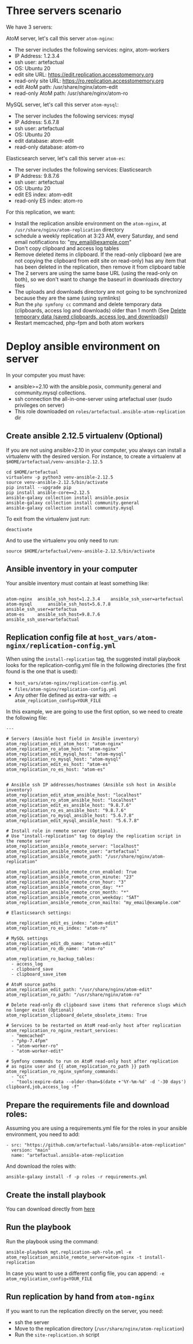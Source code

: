 Three servers scenario
======================

We have 3 servers:

AtoM server, let's call this server `atom-nginx`:

* The server includes the following services: nginx, atom-workers
* IP Address: 1.2.3.4
* ssh user: artefactual
* OS: Ubuntu 20
* edit site URL: https://edit.replication.accesstomemory.org
* read-only site URL: https://ro.replication.accesstomemory.org
* edit AtoM path: /usr/share/nginx/atom-edit
* read-only AtoM path: /usr/share/nginx/atom-ro

MySQL server, let's call this server `atom-mysql`:

* The server includes the following services: mysql
* IP Address: 5.6.7.8
* ssh user: artefactual
* OS: Ubuntu 20
* edit database: atom-edit
* read-only database: atom-ro

Elasticsearch server, let's call this server `atom-es`:

* The server includes the following services: Elasticsearch
* IP Address: 9.8.7.6
* ssh user: artefactual
* OS: Ubuntu 20
* edit ES index: atom-edit
* read-only ES index: atom-ro

For this replication, we want:

* Install the replication ansible environment on the `atom-nginx`, at `/usr/share/nginx/atom-replication` directory
* schedule a weekly replication at 3:23 AM, every Saturday, and send email notifications to: "my_email@example.com"
* Don't copy clipboard and access log tables
* Remove deleted items in clipboard. If the read-only clipboard (we are not copying the clipboard from edit site on read-only) has any item that has been deleted in the replication, then remove it from clipboard table
* The 2 servers are using the same base URL (using the read-only on both), so we don't want to change the baseurl in downloads directory files
* The uploads and downloads directory are not going to be synchronized because they are the same (using symlinks)
* Run the `php symfony cc` command and delete temporary data (clipboards, access log and downloads) older than 1 month (See [Delete temporary data (saved clipboards, access log, and downloads)](https://www.accesstomemory.org/en/docs/2.7/admin-manual/maintenance/cli-tools/#delete-temporary-data-saved-clipboards-access-log-and-downloads))
* Restart memcached, php-fpm and both atom workers

Deploy ansible environment on server
====================================

In your computer you must have:

* ansible>=2.10 with the ansible.posix, community.general and community.mysql collections.
* ssh connection the all-in-one-server using artefactual user (sudo privileges on server)
* This role downloaded on `roles/artefactual.ansible-atom-replication` dir

## Create ansible 2.12.5 virtualenv (Optional)

If you are not using ansible>2.10 in your computer, you always can install a virtualenv with the desired version. For instance, to create a virtualenv at `$HOME/artefactual/venv-ansible-2.12.5`

```
cd $HOME/artefactual
virtualenv -p python3 venv-ansible-2.12.5
source venv-ansible-2.12.5/bin/activate
pip install --upgrade pip
pip install ansible-core==2.12.5
ansible-galaxy collection install ansible.posix
ansible-galaxy collection install community.general
ansible-galaxy collection install community.mysql
```

To exit from the virtualenv just run:

```
deactivate
```

And to use the virtualenv you only need to run:

```
source $HOME/artefactual/venv-ansible-2.12.5/bin/activate
```

## Ansible inventory in your computer

Your ansible inventory must contain at least something like:

```

atom-nginx	ansible_ssh_host=1.2.3.4	ansible_ssh_user=artefactual
atom-mysql      ansible_ssh_host=5.6.7.8        ansible_ssh_user=artefactua
atom-es		ansible_ssh_host=9.8.7.6        ansible_ssh_user=artefactual

```

## Replication config file at `host_vars/atom-nginx/replication-config.yml`

When using the `install-replication` tag, the suggested install playbook looks for the replication-config.yml file in the following directories (the first found is the one that is used):

* `host_vars/atom-nginx/replication-config.yml`
* `files/atom-nginx/replication-config.yml`
* Any other file defined as extra-var with: `-e atom_replication_config=YOUR_FILE`

In this example, we are going to use the first option, so we need to create the following file:

```
---

# Servers (Ansible host field in Ansible inventory)
atom_replication_edit_atom_host: "atom-nginx"
atom_replication_ro_atom_host: "atom-nginx"
atom_replication_edit_mysql_host: "atom-mysql"
atom_replication_ro_mysql_host: "atom-mysql"
atom_replication_edit_es_host: "atom-es"
atom_replication_ro_es_host: "atom-es"


# Ansible ssh IP addresses/hostnames (Ansible ssh host in Ansible inventory)
atom_replication_edit_atom_ansible_host: "localhost"
atom_replication_ro_atom_ansible_host: "localhost"
atom_replication_edit_es_ansible_host: "9.8.7.6"
atom_replication_ro_es_ansible_host: "9.8.7.6"
atom_replication_ro_mysql_ansible_host: "5.6.7.8"
atom_replication_edit_mysql_ansible_host: "5.6.7.8"

# Install role in remote server (Optional).
# Use "install-replication" tag to deploy the replication script in the remote server
atom_replication_ansible_remote_server: "localhost"
atom_replication_ansible_remote_user: "artefactual"
atom_replication_ansible_remote_path: "/usr/share/nginx/atom-replication"

atom_replication_ansible_remote_cron_enabled: True
atom_replication_ansible_remote_cron_minute: "23"
atom_replication_ansible_remote_cron_hour: "3"
atom_replication_ansible_remote_cron_day: "*"
atom_replication_ansible_remote_cron_month: "*"
atom_replication_ansible_remote_cron_weekday: "SAT"
atom_replication_ansible_remote_cron_mailto: "my_email@example.com"

# Elasticsearch settings:

atom_replication_edit_es_index: "atom-edit"
atom_replication_ro_es_index: "atom-ro"

# MySQL settings
atom_replication_edit_db_name: "atom-edit"
atom_replication_ro_db_name: "atom-ro"

atom_replication_ro_backup_tables:
  - access_log
  - clipboard_save
  - clipboard_save_item

# AtoM source paths
atom_replication_edit_path: "/usr/share/nginx/atom-edit"
atom_replication_ro_path: "/usr/share/nginx/atom-ro"

# Delete read-only db clipboard save items that reference slugs which no longer exist (Optional)
atom_replication_clipboard_delete_obsolete_items: True

# Services to be restarted on AtoM read-only host after replication
atom_replication_ro_nginx_restart_services:
  - "memcached"
  - "php-7.4fpm"
  - "atom-worker-ro"
  - "atom-worker-edit"

# Symfony commands to run on AtoM read-only host after replication
# as nginx user and {{ atom_replication_ro_path }} path
atom_replication_ro_nginx_symfony_commands:
  - "cc"
  - "tools:expire-data --older-than=$(date +'%Y-%m-%d' -d '-30 days') clipboard,job,access_log -f"
```

## Prepare the requirements file and download roles:

Assuming you are using a requirements.yml file for the roles in your ansible environment, you need to add:

```
- src: "https://github.com/artefactual-labs/ansible-atom-replication"
  version: "main"
  name: "artefactual.ansible-atom-replication
```

And download the roles with:

```
ansible-galaxy install -f -p roles -r requirements.yml
```

## Create the install playbook

You can download directly from [here](https://raw.githubusercontent.com/artefactual-labs/ansible-atom-replication/main/files/mgt.replication-aph-role.yml)

## Run the playbook

Run the playbook using the command:

```
ansible-playbook mgt.replication-aph-role.yml -e atom_replication_ansible_remote_server=atom-nginx -t install-replication
```

In case you want to use a different config file, you can append: `-e atom_replication_config=YOUR_FILE`

## Run replication by hand from `atom-nginx`

If you want to run the replication directly on the server, you need:

* ssh the server
* Move to the replication directory (`/usr/share/nginx/atom-replication`)
* Run the `site-replication.sh` script
